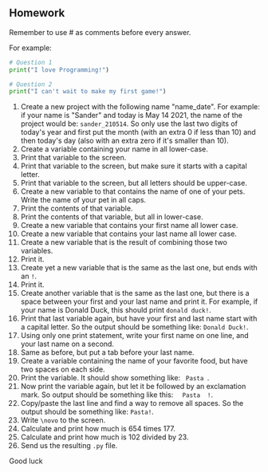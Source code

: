 Homework
-

Remember to use # as comments before every answer.

For example:

```Python
# Question 1
print("I love Programming!")

# Question 2
print("I can't wait to make my first game!")
```

1. Create a new project with the following name "name_date". For example: if your name is "Sander" and today is May 14 2021, the name of the project would be: `sander_210514`. So only use the last two digits of today's year and first put the month (with an extra 0 if less than 10) and then today's day (also with an extra zero if it's smaller than 10).
1. Create a variable containing your name in all lower-case.
1. Print that variable to the screen.
1. Print that variable to the screen, but make sure it starts with a capital letter.
1. Print that variable to the screen, but all letters should be upper-case.
1. Create a new variable to that contains the name of one of your pets. Write the name of your pet in all caps.
1. Print the contents of that variable.
1. Print the contents of that variable, but all in lower-case.
1. Create a new variable that contains your first name all lower case.
1. Create a new variable that contains your last name all lower case.
1. Create a new variable that is the result of combining those two variables.
1. Print it.
1. Create yet a new variable that is the same as the last one, but ends with an `!`.
1. Print it.
1. Create another variable that is the same as the last one, but there is a space between your first and your last name and print it. For example, if your name is Donald Duck, this should print `donald duck!`.
1. Print that last variable again, but have your first and last name start with a capital letter. So the output should be something like: `Donald Duck!`.
1. Using only one print statement, write your first name on one line, and your last name on a second.
1. Same as before, but put a tab before your last name.
1. Create a variable containing the name of your favorite food, but have two spaces on each side.
1. Print the variable. It should show something like: `  Pasta  `.
1. Now print the variable again, but let it be followed by an exclamation mark. So output should be something like this: `  Pasta  !`.
1. Copy/paste the last line and find a way to remove all spaces. So the output should be something like: `Pasta!`.
1. Write `\novo` to the screen.
1. Calculate and print how much is 654 times 177.
1. Calculate and print how much is 102 divided by 23.
1. Send us the resulting `.py` file.

Good luck
